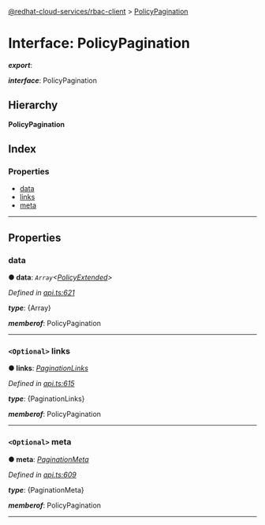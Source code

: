 [@redhat-cloud-services/rbac-client](../README.md) > [PolicyPagination](../interfaces/policypagination.md)

# Interface: PolicyPagination

*__export__*: 

*__interface__*: PolicyPagination

## Hierarchy

**PolicyPagination**

## Index

### Properties

* [data](policypagination.md#data)
* [links](policypagination.md#links)
* [meta](policypagination.md#meta)

---

## Properties

<a id="data"></a>

###  data

**● data**: *`Array`<[PolicyExtended](policyextended.md)>*

*Defined in [api.ts:621](https://github.com/RedHatInsights/javascript-clients/blob/master/packages/rbac/api.ts#L621)*

*__type__*: {Array}

*__memberof__*: PolicyPagination

___
<a id="links"></a>

### `<Optional>` links

**● links**: *[PaginationLinks](paginationlinks.md)*

*Defined in [api.ts:615](https://github.com/RedHatInsights/javascript-clients/blob/master/packages/rbac/api.ts#L615)*

*__type__*: {PaginationLinks}

*__memberof__*: PolicyPagination

___
<a id="meta"></a>

### `<Optional>` meta

**● meta**: *[PaginationMeta](paginationmeta.md)*

*Defined in [api.ts:609](https://github.com/RedHatInsights/javascript-clients/blob/master/packages/rbac/api.ts#L609)*

*__type__*: {PaginationMeta}

*__memberof__*: PolicyPagination

___

